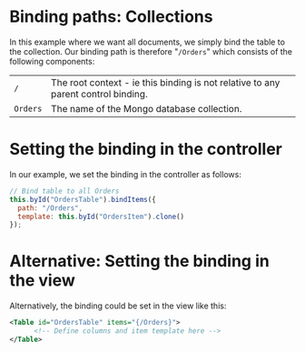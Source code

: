 # Binding paths: Collections
In this example where we want all documents, we simply bind the table to the collection.  Our binding path is therefore "`/Orders`" which consists of the following components:

| | |
| --------- | ----------- |
| `/` | The root context - ie this binding is not relative to any parent control binding. |
| `Orders` | The name of the Mongo database collection. |

# Setting the binding in the controller
In our example, we set the binding in the controller as follows:
```js
// Bind table to all Orders
this.byId("OrdersTable").bindItems({
  path: "/Orders",
  template: this.byId("OrdersItem").clone()
});
```

# Alternative: Setting the binding in the view
Alternatively, the binding could be set in the view like this:
```xml
<Table id="OrdersTable" items="{/Orders}">
      <!-- Define columns and item template here -->
</Table>
```

